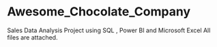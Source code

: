 # Awesome_Chocolate_Company
Sales Data Analysis Project using SQL , Power BI and Microsoft Excel
All files are attached.

